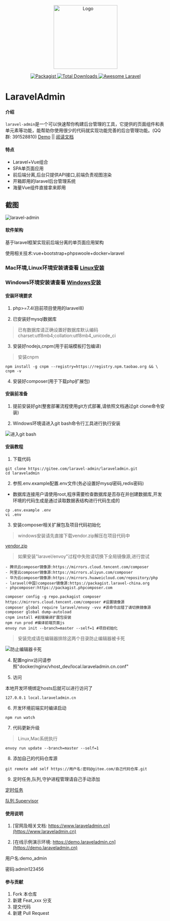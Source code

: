 
<p align="center">
    <img src="https://www.laraveladmin.cn/dist/img/logo1.png" data-origin="httpw://www.laraveladmin.cn/dist/img/logo1.png" alt="Logo" style="width: 200px" />
</p>

<p align="center">
    <a href="https://gitee.com/laravel-admin/laraveladmin" target="_blank" rel="noopener">
        <img src="https://img.shields.io/packagist/l/encore/laravel-admin.svg?maxAge=2592000" data-origin="https://img.shields.io/packagist/l/encore/laravel-admin.svg?maxAge=2592000" alt="Packagist">
    </a>  
    <a href="https://gitee.com/laravel-admin/laraveladmin" target="_blank" rel="noopener">
        <img src="https://img.shields.io/packagist/dt/zsping1989/laravel-admin.svg?style=flat-square" data-origin="https://img.shields.io/packagist/dt/zsping1989/laravel-admin.svg?style=flat-square" alt="Total Downloads">
    </a>
    <a href="https://gitee.com/laravel-admin/laraveladmin" target="_blank" rel="noopener">
        <img src="https://img.shields.io/badge/Awesome-laraveladmin-green" data-origin="https://img.shields.io/badge/Awesome-laraveladmin-green" alt="Awesome Laravel">
    </a>
</p>

# LaravelAdmin

#### 介绍
`laravel-admin`是一个可以快速帮你构建后台管理的工具，它提供的页面组件和表单元素等功能，能帮助你使用很少的代码就实现功能完善的后台管理功能。\(QQ群: 391528810\)
[Demo](http://demo.laraveladmin.cn) \|\| [阅读文档](http://www.laraveladmin.cn/home/index)

#### 特点

- Laravel+Vue组合
- SPA单页面应用
- 前后端分离,后台只提供API接口,前端负责视图渲染
- 开箱即用的laravel后台管理系统
- 海量Vue组件直接拿来即用

## 截图

![laravel-admin](https://www.laraveladmin.cn/storage/uploads/images/2020/12/05/kg3F2blsJISs6GbyFdmItHU7VKGLPx4zUIrPS0H6.jpeg)

#### 软件架构

基于laravel框架实现前后端分离的单页面应用架构

使用相关技术:vue+bootstrap+phpswoole+docker+laravel

### Mac环境,Linux环境安装请查看 [Linux安装](README.md)
### Windows环境安装请查看 [Windows安装](README_windows.md)

#### 安装环境要求

1. php>=7.4(目前项目使用的laravel8)

2. 已安装好mysql数据库

> 已有数据库请正确设置好数据库默认编码charset:utf8mb4;collation:utf8mb4_unicode_ci

3. 安装好nodejs,cnpm(用于前端模板打包编译)

> 安装cnpm

```shell
npm install -g cnpm --registry=https://registry.npm.taobao.org && \
cnpm -v
```

4. 安装好composer(用于下载php扩展包)

#### 安装前准备

1. 提前安装好git(整套部署流程使用git方式部署,请依照文档通过git clone命令安装)

2. Windows环境请进入git bash命令行工具进行执行安装
   
![进入git bash](https://www.laraveladmin.cn/storage/uploads/images/2020/12/09/DCVTN13VC08tcVTBGtpYB0xzCrhMf1Gq9DNKfEPl.png)

#### 安装教程

1. 下载代码

```shell
git clone https://gitee.com/laravel-admin/laraveladmin.git
cd laraveladmin
```

2. 参照.env.example配置.env文件(务必设置好mysql密码,redis密码)

- 数据库连接用户请使用root,程序需要检查数据库是否存在并创建数据库,开发环境的代码生成是通过读取数据表结构进行代码生成的

```shell
cp .env.example .env
vi .env
```

3. 安装composer相关扩展包及项目代码初始化

> windows安装请先直接下载vendor.zip解压在项目代码中

[vendor.zip](https://www.laraveladmin.cn/api/home/docs/vendor.zip)

> 如果安装"laravel/envoy"过程中失败请切换下全局镜像源,进行尝试

    - 腾讯云composer镜像源:https://mirrors.cloud.tencent.com/composer
    - 阿里云composer镜像源:https://mirrors.aliyun.com/composer
    - 华为云composer镜像源:https://mirrors.huaweicloud.com/repository/php
    - laravel(中国)composer镜像源:https://packagist.laravel-china.org
    - phpcomposer:https://packagist.phpcomposer.com

```shell
composer config -g repo.packagist composer https://mirrors.cloud.tencent.com/composer #设置镜像源
composer global require laravel/envoy -vvv #该命令出错了请切换镜像源
composer global dump-autoload
cnpm install #前端编译扩展包安装
npm run prod #编译前端页面js
envoy run init --branch=master --self=1 #项目初始化
```

> 安装完成请在编辑器排除这两个目录防止编辑器被卡死

![防止编辑器卡死](https://www.laraveladmin.cn/api/home/docs/images/防止编辑器卡顿.png)

4. 配置nginx访问请参照"docker/nginx/vhost_dev/local.laraveladmin.cn.conf"

5. 访问

本地开发环境绑定hosts后就可以进行访问了

```
127.0.0.1 local.laraveladmin.cn
```

6. 开发环境前端实时编译启动

```shell
npm run watch
```

7. 代码更新升级

> Linux,Mac系统执行

```shell
envoy run update --branch=master --self=1
```

8. 添加自己的代码仓库源

```shell
git remote add self https://用户名:密码@gitee.com/自己代码仓库.git
```

9. 定时任务,队列,守护进程管理请自己手动添加

[定时任务](https://laravelacademy.org/post/8484)

[队列,Supervisor](https://laravelacademy.org/post/21535)

#### 使用说明

1. [官网及相关文档: https://www.laraveladmin.cn](https://www.laraveladmin.cn)

2. [在线示例演示环境: https://demo.laraveladmin.cn](https://demo.laraveladmin.cn)

用户名:demo_admin
    
密码:admin123456

#### 参与贡献

1. Fork 本仓库
2. 新建 Feat_xxx 分支
3. 提交代码
4. 新建 Pull Request

